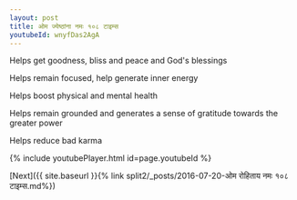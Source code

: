 ```yaml
---
layout: post
title: ओम ज्येष्ठांना नमः १०८ टाइम्स
youtubeId: wnyfDas2AgA
---
```

 
 
Helps get goodness, bliss and peace and God's blessings
 
Helps remain focused, help generate inner energy 
 
Helps boost physical and mental health 
 
Helps remain grounded and generates a sense of gratitude towards the greater power 
 
Helps reduce bad karma
 
 
 
 


{% include youtubePlayer.html id=page.youtubeId %}
 
[Next]({{ site.baseurl }}{% link  split2/_posts/2016-07-20-ओम रोहिताय नमः १०८ टाइम्स.md%})
 
